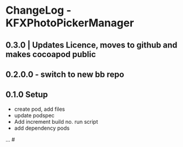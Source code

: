 
# ChangeLog - KFXPhotoPickerManager

## 0.3.0 | Updates Licence, moves to github and makes cocoapod public

## 0.2.0.0 - switch to new bb repo

## 0.1.0 Setup
- create pod, add files
- update podspec 
- Add increment build no. run script
- add dependency pods


... #
